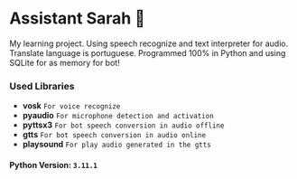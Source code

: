 # Assistant Sarah 🤩
My learning project. Using speech recognize and text interpreter for audio. Translate language is portuguese. Programmed 100% in Python and using SQLite for as memory for bot!

### Used Libraries
- **vosk** ```For voice recognize```
- **pyaudio** ```For microphone detection and activation```
- **pyttsx3** ```For bot speech conversion in audio offline```
- **gtts** ```For bot speech conversion in audio online```
- **playsound** ```For play audio generated in the gtts```

#### Python Version: ```3.11.1```